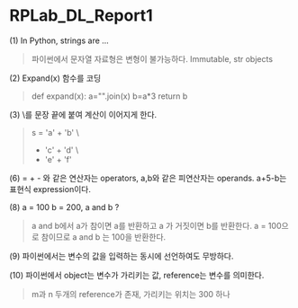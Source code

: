 ﻿RPLab_DL_Report1
================
(1) In Python, strings are ...
> 파이썬에서 문자열 자료형은 변형이 불가능하다.
> Immutable, str objects

(2) Expand(x) 함수를 코딩
>def expand(x):
>a="".join(x)
>b=a*3
>return b

(3) \를 문장 끝에 붙여 계산이 이어지게 한다.
> s = 'a' + 'b' \
> + 'c' + 'd' \
> + 'e' + 'f'

(6) = + - 와 같은 연산자는 operators, a,b와 같은 피연산자는 operands. a+5-b는 표현식 expression이다.

(8) a = 100 b = 200, a and b ?
> a and b에서 a가 참이면 a를 반환하고 a 가 거짓이면 b를 반환한다. a = 100으로 참이므로 a and b 는 100을 반환한다.

(9) 파이썬에서는 변수의 값을 입력하는 동시에 선언하여도 무방하다.

(10) 파이썬에서 object는 변수가 가리키는 값, reference는 변수를 의미한다.
> m과 n 두개의 reference가 존재, 가리키는 위치는 300 하나
